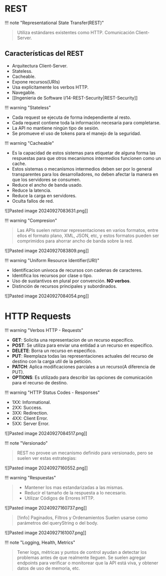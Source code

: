 # REST

!!! note "Representational State Transfer(REST)"
> Utiliza estándares existentes como HTTP.
> Comunicación Client-Server.

## Características del REST
- Arquitectura Client-Server.
- Stateless.
- Cacheable.
- Expone recursos(URIs)
- Usa explícitamente los verbos HTTP.
- Navegable.
- [[Ingenieria de Software I/14-REST-Security|REST-Security]]


!!! warning "Stateless"

- Cada request se ejecuta de forma independiente al resto.
- Cada request contiene toda la información necesaria para completarse.
- La API no mantiene ningún tipo de sesión.
- Se promueve el uso de tokens para el manejo de la seguridad.


!!! warning "Cacheable"
- Es la capacidad de estos sistemas para etiquetar de alguna forma las respuestas para que otros mecanismos intermedios funcionen como un cache.
- Estos sistemas o mecanismos intermedios deben ser por lo general transparentes para los desarrolladores, no deben afectar la manera en que los servidores se consumen.
- Reduce el ancho de banda usado.
- Reduce la latencia.
- Reduce la carga en servidores.
- Oculta fallos de red.

![[Pasted image 20240927083631.png]]

!!! warning "Compresion"
> Las APIs suelen retornar representaciones en varios formatos, entre ellos el formato plano, XML, JSON, etc, y estos formatos pueden ser comprimidos para ahorrar ancho de banda sobre la red.

![[Pasted image 20240927083809.png]]



!!! warning "Uniform Resource Identifier(URI)"

- Identificacion univoca de recursos con cadenas de caracteres.
- Identifica los recursos por clase o tipo.
- Uso de sustantivos en plural por convención. **NO verbos**.
- Distinción de recursos principales y subordinados.

![[Pasted image 20240927084054.png]]


# HTTP Requests

!!! warning "Verbos HTTP - Requests"

- **GET**: Solicita una representacion de un recurso especifico.
- **POST**: Se utiliza para enviar una entidad a un recurso en especifico.
- **DELETE**: Borra un recurso en especifico.
- **PUT**: Reemplaza todas las representaciones actuales del recurso de destino con la carga util de la petición.
- **PATCH**: Aplica modificaciones parciales a un recurso(A diferencia de PUT).
- **OPTIONS**: Es utilizado para describir las opciones de comunicación para el recurso de destino.


!!! warning "HTTP Status Codes - Responses"

- 1XX: Informational.
- 2XX: Success.
- 3XX: Redirection.
- 4XX: Client Error.
- 5XX: Server Error.

![[Pasted image 20240927084517.png]]


!!! note "Versionado"
> REST no provee un mecanismo definido para versionado, pero se suelen ver estas estrategias:

![[Pasted image 20240927160552.png]]



!!! warning "Respuestas"
> - Mantener los mas estandarizadas a las mismas.
> - Reducir el tamaño de la respuesta a lo necesario.
> - Utilizar Códigos de Errores HTTP.

![[Pasted image 20240927160737.png]]


> [!info] Paginados, Filtros y Ordenamientos
> Suelen usarse como parámetros del queryString o del body.

![[Pasted image 20240927161007.png]]


!!! note "Logging, Health, Metrics"
> Tener logs, métricas y puntos de control ayudan a detectar los problemas antes de que realmente lleguen. 
> Se suelen agregar endpoints para verificar o monitorear que la API está viva, y obtener datos de uso de memoria, etc.
